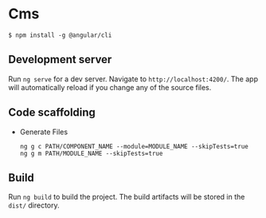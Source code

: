 # Cms

```
$ npm install -g @angular/cli
```

## Development server

Run `ng serve` for a dev server. Navigate to `http://localhost:4200/`. The app will automatically reload if you change any of the source files.

## Code scaffolding

 * Generate Files
   ```
   ng g c PATH/COMPONENT_NAME --module=MODULE_NAME --skipTests=true
   ng g m PATH/MODULE_NAME --skipTests=true
   ```

## Build

Run `ng build` to build the project. The build artifacts will be stored in the `dist/` directory.

